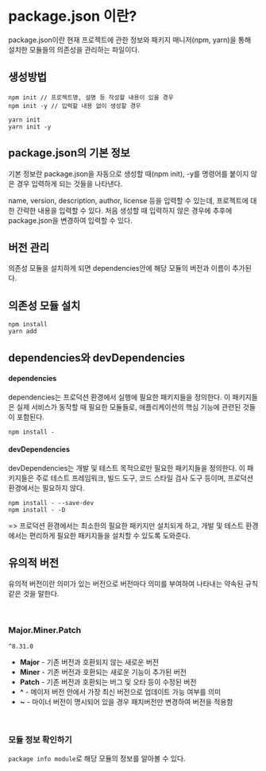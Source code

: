 # package.json 이란?

package.json이란 현재 프로젝트에 관한 정보와 패키지 매니저(npm, yarn)을 통해 설치한 모듈들의 의존성을 관리하는 파일이다.

## 생성방법

```shell
npm init // 프로젝트명, 설명 등 작성할 내용이 있을 경우
npm init -y // 입력할 내용 없이 생성할 경우

yarn init
yarn init -y
```

## package.json의 기본 정보

기본 정보란 package.json을 자동으로 생성할 때(npm init), -y를 명령어를 붙이지 않은 경우 입력하게 되는 것들을 나타낸다.

name, version, description, author, license 등을 입력할 수 있는데, 프로젝트에 대한 간략한 내용을 입력할 수 있다. 처음 생성할 때 입력하지 않은 경우에 추후에 package.json을 변경하여 입력할 수 있다.

## 버전 관리

의존성 모듈을 설치하게 되면 dependencies안에 해당 모듈의 버전과 이름이 추가된다.

## 의존성 모듈 설치

```shell
npm install
yarn add
```

## dependencies와 devDependencies

#### dependencies

dependencies는 프로덕션 환경에서 실행에 필요한 패키지들을 정의한다. 이 패키지들은 실제 서비스가 동작할 때 필요한 모듈들로, 애플리케이션의 핵심 기능에 관련된 것들이 포함된다.

```shell
npm install -
```

#### devDependencies

devDependencies는 개발 및 테스트 목적으로만 필요한 패키지들을 정의한다. 이 패키지들은 주로 테스트 프레임워크, 빌드 도구, 코드 스타일 검사 도구 등이며, 프로덕션 환경에서는 필요하지 않다.

```shell
npm install - --save-dev
npm install - -D
```

=> 프로덕션 환경에서는 최소한의 필요한 패키지만 설치되게 하고, 개발 및 테스트 환경에서는 편리하게 필요한 패키지들을 설치할 수 있도록 도와준다.

## 유의적 버전

유의적 버전이란 의미가 있는 버전으로 버전마다 의미를 부여하여 나타내는 약속된 규칙같은 것을 말한다.

<br/>

### Major.Miner.Patch

`^8.31.0`

- **Major** - 기존 버전과 호환되지 않는 새로운 버전
- **Miner** - 기존 버전과 호환되는 새로운 기능이 추가된 버전
- **Patch** - 기존 버전과 호환되는 버그 및 오타 등이 수정된 버전
- **^** - 메이저 버전 안에서 가장 최신 버전으로 업데이트 가능 여부를 의미
- **~** - 마이너 버전이 명시되어 있을 경우 패치버전만 변경하여 버전을 적용함

<br/>

### 모듈 정보 확인하기

`package info module`로 해당 모듈의 정보를 알아볼 수 있다.

